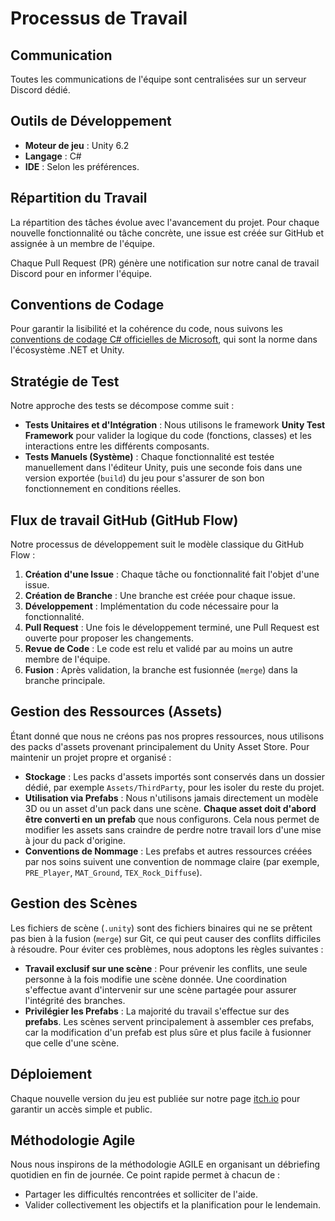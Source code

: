 
# Processus de Travail

## Communication

Toutes les communications de l'équipe sont centralisées sur un serveur Discord dédié.

## Outils de Développement

- **Moteur de jeu** : Unity 6.2
- **Langage** : C#
- **IDE** : Selon les préférences.

## Répartition du Travail

La répartition des tâches évolue avec l'avancement du projet. Pour chaque nouvelle fonctionnalité ou tâche concrète, une issue est créée sur GitHub et assignée à un membre de l'équipe.

Chaque Pull Request (PR) génère une notification sur notre canal de travail Discord pour en informer l'équipe.

## Conventions de Codage

Pour garantir la lisibilité et la cohérence du code, nous suivons les [conventions de codage C# officielles de Microsoft](https://docs.microsoft.com/fr-fr/dotnet/csharp/fundamentals/coding-style/coding-conventions), qui sont la norme dans l'écosystème .NET et Unity.

## Stratégie de Test

Notre approche des tests se décompose comme suit :

- **Tests Unitaires et d'Intégration** : Nous utilisons le framework **Unity Test Framework** pour valider la logique du code (fonctions, classes) et les interactions entre les différents composants.
- **Tests Manuels (Système)** : Chaque fonctionnalité est testée manuellement dans l'éditeur Unity, puis une seconde fois dans une version exportée (`build`) du jeu pour s'assurer de son bon fonctionnement en conditions réelles.

## Flux de travail GitHub (GitHub Flow)

Notre processus de développement suit le modèle classique du GitHub Flow :

1.  **Création d'une Issue** : Chaque tâche ou fonctionnalité fait l'objet d'une issue.
2.  **Création de Branche** : Une branche est créée pour chaque issue.
3.  **Développement** : Implémentation du code nécessaire pour la fonctionnalité.
4.  **Pull Request** : Une fois le développement terminé, une Pull Request est ouverte pour proposer les changements.
5.  **Revue de Code** : Le code est relu et validé par au moins un autre membre de l'équipe.
6.  **Fusion** : Après validation, la branche est fusionnée (`merge`) dans la branche principale.

## Gestion des Ressources (Assets)

Étant donné que nous ne créons pas nos propres ressources, nous utilisons des packs d'assets provenant principalement du Unity Asset Store. Pour maintenir un projet propre et organisé :

- **Stockage** : Les packs d'assets importés sont conservés dans un dossier dédié, par exemple `Assets/ThirdParty`, pour les isoler du reste du projet.
- **Utilisation via Prefabs** : Nous n'utilisons jamais directement un modèle 3D ou un asset d'un pack dans une scène. **Chaque asset doit d'abord être converti en un prefab** que nous configurons. Cela nous permet de modifier les assets sans craindre de perdre notre travail lors d'une mise à jour du pack d'origine.
- **Conventions de Nommage** : Les prefabs et autres ressources créées par nos soins suivent une convention de nommage claire (par exemple, `PRE_Player`, `MAT_Ground`, `TEX_Rock_Diffuse`).

## Gestion des Scènes

Les fichiers de scène (`.unity`) sont des fichiers binaires qui ne se prêtent pas bien à la fusion (`merge`) sur Git, ce qui peut causer des conflits difficiles à résoudre. Pour éviter ces problèmes, nous adoptons les règles suivantes :

- **Travail exclusif sur une scène** : Pour prévenir les conflits, une seule personne à la fois modifie une scène donnée. Une coordination s'effectue avant d'intervenir sur une scène partagée pour assurer l'intégrité des branches.
- **Privilégier les Prefabs** : La majorité du travail s'effectue sur des **prefabs**. Les scènes servent principalement à assembler ces prefabs, car la modification d'un prefab est plus sûre et plus facile à fusionner que celle d'une scène.

## Déploiement

Chaque nouvelle version du jeu est publiée sur notre page [itch.io](https://REMPLACER_PAR_LIEN_ITCH.IO) pour garantir un accès simple et public.

## Méthodologie Agile

Nous nous inspirons de la méthodologie AGILE en organisant un débriefing quotidien en fin de journée. Ce point rapide permet à chacun de :
-   Partager les difficultés rencontrées et solliciter de l'aide.
-   Valider collectivement les objectifs et la planification pour le lendemain.
